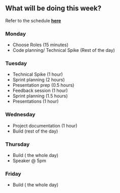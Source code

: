 ## What will be doing this week?

Refer to the schedule [**here**](/course/syllabus/developer/projects/TFB-design/schedule/)

### Monday

- Choose Roles (15 minutes)
- Code planning/ Technical Spike (Rest of the day)

### Tuesday

- Technical Spike (1 hour)
- Sprint planning (2 hours)
- Presentation prep (0.5 hours)
- Feedback session (1 hour)
- Sprint planning (1.5 hours)
- Presentations (1 hour)

### Wednesday

- Project documentation (1 hour)
- Build (rest of the day)

### Thursday

- Build ( the whole day)
- Speaker @ 5pm

### Friday

- Build ( the whole day)
